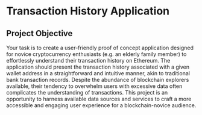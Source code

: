 # Transaction History Application

## Project Objective

Your task is to create a user-friendly proof of concept application designed for novice cryptocurrency enthusiasts (e.g. an elderly family member) to effortlessly understand their transaction history on Ethereum. The application should present the transaction history associated with a given wallet address in a straightforward and intuitive manner, akin to traditional bank transaction records. Despite the abundance of blockchain explorers available, their tendency to overwhelm users with excessive data often complicates the understanding of transactions. This project is an opportunity to harness available data sources and services to craft a more accessible and engaging user experience for a blockchain-novice audience.
